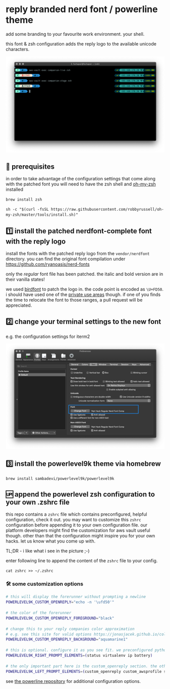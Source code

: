 # reply branded nerd font / powerline theme

add some branding to your favourite work environment. your shell.


this font & zsh configuration adds the reply logo to the available unicode characters.

![screenshot of the console](misc/screen.png?raw=true "screenshot")

## 🔌  prerequisites

in order to take advantage of the configuration settings that come along with the patched font you will need to have the zsh shell and [oh-my-zsh](https://github.com/robbyrussell/oh-my-zsh) installed

`brew install zsh`

`sh -c "$(curl -fsSL https://raw.githubusercontent.com/robbyrussell/oh-my-zsh/master/tools/install.sh)"`

## 1️⃣ install the patched nerdfont-complete font with the reply logo

install the fonts with the patched reply logo from the `vendor/nerdfont` directory.
you can find the original font compilation under https://github.com/ryanoasis/nerd-fonts

only the _regular_ font file has been patched. the italic and bold version are in their vanilla states!

we used [birdfont](https://birdfont.org) to patch the logo in. the code point is encoded as `\U+FD50`.
i should have used one of the [private use areas](https://en.wikipedia.org/wiki/Private_Use_Areas) though. if one of you finds the time to relocate the font to those ranges, a pull request will be appreciated.

## 2️⃣ change your terminal settings to the new font

e.g. the configuration settings for iterm2

![screenshot of iterm preferences](misc/iterm-preferences.png?raw=true)

## 3️⃣ install the powerlevel9k theme via homebrew

`brew install sambadevi/powerlevel9k/powerlevel9k`

## 🆙 append the powerlevel zsh configuration to your own .zshrc file

this repo contains a `zshrc` file which contains preconfigured, helpful configuration, check it out.
you may want to customize this `zshrc` configuration before appending it to your own configuration file.
our  platform developers might find the customization for aws vault useful though.
other than that the configuration might inspire you for your own hacks. let us know what you come up with.

TL;DR - i like what i see in the picture ;-)

enter following line to append the content of the `zshrc` file to your config.

`cat zshrc >> ~/.zshrc`

### 🛠 some customization options

```zsh
# this will display the forerunner without prompting a newline
POWERLEVEL9K_CUSTOM_OPENREPLY="echo -n '\ufd50'"

# the color of the forerunner
POWERLEVEL9K_CUSTOM_OPENREPLY_FOREGROUND="black"

# change this to your reply companies color approximation
# e.g. see this site for valid options https://jonasjacek.github.io/colors/
POWERLEVEL9K_CUSTOM_OPENREPLY_BACKGROUND="aquamarine1"

# this is optional. configure it as you see fit. we preconfigured python virtuelenv to be displayed when activated.
POWERLEVEL9K_RIGHT_PROMPT_ELEMENTS=(status virtualenv ip battery)

# the only important part here is the custom_openreply section. the others are optional.
POWERLEVEL9K_LEFT_PROMPT_ELEMENTS=(custom_openreply custom_awsprofile ssh dir vcs)
```

see [the powerline repository](https://github.com/bhilburn/powerlevel9k) for additional configuration options.

